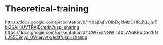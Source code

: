 # Theoretical-training
https://docs.google.com/presentation/d/1Y0ajSqFvClbDgRMlzOHR_PB_jqr5bi2SAH1UVTRAjEc/edit?usp=sharing
https://docs.google.com/presentation/d/1CW7vbNNW_hfOLAYqKPu1Ge2ENLJS5CBnyd_0Whgvytk/edit?usp=sharing
